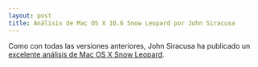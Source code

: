 ```yaml
---
layout: post
title: Análisis de Mac OS X 10.6 Snow Leopard por John Siracusa
---
```


Como con todas las versiones anteriores, John Siracusa ha publicado un [excelente análisis de  Mac OS X Snow Leopard](http://arstechnica.com/apple/2009/08/mac-os-x-10-6/).
